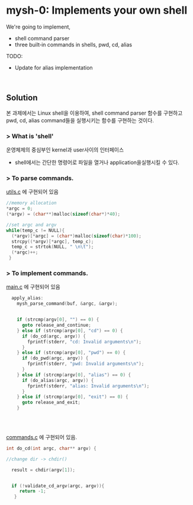 # mysh-0: Implements your own shell

We're going to implement,
  * shell command parser
  * three built‐in commands in shells, pwd, cd, alias

TODO:
  * Update for alias implementation
  
  <br>
  
 ## Solution
 
 본 과제에서는 Linux shell을 이용하여, shell command parser 함수를 구현하고 pwd, cd, alias
command들을 실행시키는 함수를 구현하는 것이다. <br>

### > What is 'shell'
운영체제의 중심부인 kernel과 user사이의 인터페이스
- shell에서는 간단한 명령어로 파일을 열거나 application을실행시킬 수 있다. 


### > To parse commands.

[utils.c](https://github.com/Chokyungsun/2018OS_Assignment/blob/master/1_Implements%20your%20own%20shell/src/utils.c) 에 구현되어 있음

```C    
//memory allocation
*argc = 0;
(*argv) = (char**)malloc(sizeof(char*)*40);
 ```

```C
//set argc and argv
while(temp_c != NULL){
  (*argv)[*argc] = (char*)malloc(sizeof(char)*100);
  strcpy((*argv)[*argc], temp_c);
  temp_c = strtok(NULL, " \n\t");
  (*argc)++;
 }
  ```
  

### > To implement commands.
  
  [main.c](https://github.com/Chokyungsun/2018OS_Assignment/blob/master/1_Implements%20your%20own%20shell/src/main.c) 에 구현되어 있음
  
```C
  apply_alias:
    mysh_parse_command(buf, &argc, &argv);


    if (strcmp(argv[0], "") == 0) {
      goto release_and_continue;
    } else if (strcmp(argv[0], "cd") == 0) {
      if (do_cd(argc, argv)) {
        fprintf(stderr, "cd: Invalid arguments\n");
      }
    } else if (strcmp(argv[0], "pwd") == 0) {
      if (do_pwd(argc, argv)) {
        fprintf(stderr, "pwd: Invalid arguments\n");
      }
    } else if (strcmp(argv[0], "alias") == 0) {
      if (do_alias(argc, argv)) {
        fprintf(stderr, "alias: Invalid arguments\n");
      }
    } else if (strcmp(argv[0], "exit") == 0) {
      goto release_and_exit;
    }
    
 ```
<br>

[commands.c](https://github.com/Chokyungsun/2018OS_Assignment/blob/master/1_Implements%20your%20own%20shell/src/commands.c) 에 구현되어 있음.


```C
int do_cd(int argc, char** argv) {

//change dir -> chdir()

  result = chdir(argv[1]);


  if (!validate_cd_argv(argc, argv)){
     return -1;
   }
   ```

